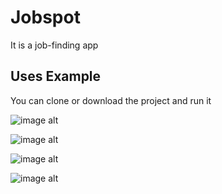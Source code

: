 
# Jobspot

It is a job-finding app


## Uses Example
 You can clone or download the project and run it
 
![image alt](https://github.com/imran-ios/JobSpot/blob/main/simulator_screenshot_F57154D8-A095-4D8A-86D3-D78EAF0AB74F.png)

 
![image alt](https://github.com/imran-ios/JobSpot/blob/main/simulator_screenshot_F57154D8-A095-4D8A-86D3-D78EAF0AB74F.png)

 
![image alt](https://github.com/imran-ios/JobSpot/blob/main/simulator_screenshot_F57154D8-A095-4D8A-86D3-D78EAF0AB74F.png)


 
![image alt](https://github.com/imran-ios/JobSpot/blob/main/simulator_screenshot_F57154D8-A095-4D8A-86D3-D78EAF0AB74F.png)
